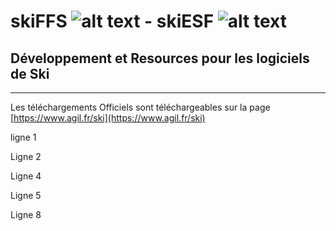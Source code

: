 # skiFFS ![alt text](https://github.com/agilsport/ski/blob/main/32x32_ffs.png "Logo FFS") - skiESF ![alt text](https://github.com/agilsport/ski/blob/main/32x32_esf.png "Logo ESF")
## Développement et Resources pour les logiciels de Ski 

___
Les téléchargements Officiels sont téléchargeables sur la page [https://www.agil.fr/ski](https://www.agil.fr/ski)

ligne 1

Ligne 2

Ligne 4

Ligne 5

Ligne 8



